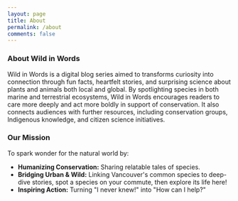 ```yaml
---
layout: page
title: About
permalink: /about
comments: false
---
```

### About Wild in Words

Wild in Words is a digital blog series aimed to transforms curiosity into connection through fun facts, heartfelt stories, and surprising science about plants and animals both local and global. By spotlighting species in both marine and terrestrial ecosystems, Wild in Words encourages readers to care more deeply and act more boldly in support of conservation. It also connects audiences with further resources, including conservation groups, Indigenous knowledge, and citizen science initiatives.

### Our Mission

To spark wonder for the natural world by:

- **Humanizing Conservation:** Sharing relatable tales of species.
- **Bridging Urban & Wild:** Linking Vancouver's common species to deep-dive stories, spot a species on your commute, then explore its life here!
- **Inspiring Action:** Turning "I never knew!" into "How can I help?"
